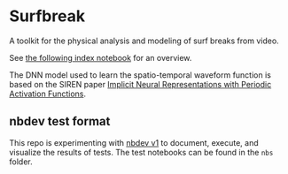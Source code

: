 # Surfbreak
A toolkit for the physical analysis and modeling of surf breaks from video.

See [the following index notebook](nbs/index.ipynb) for an overview. 

The DNN model used to learn the spatio-temporal waveform function is based on the SIREN paper [Implicit Neural Representations with Periodic Activation Functions](https://arxiv.org/abs/2006.09661).

## nbdev test format
This repo is experimenting with [nbdev v1](https://nbdev1.fast.ai/) to document, execute, and visualize the results of tests. The test notebooks can be found in the `nbs` folder.
